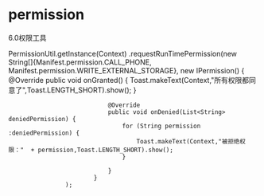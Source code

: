 # permission
6.0权限工具

PermissionUtil.getInstance(Context)
                    .requestRunTimePermission(new String[]{Manifest.permission.CALL_PHONE,
                                    Manifest.permission.WRITE_EXTERNAL_STORAGE},
                            new IPermission() {
                                @Override
                                public void onGranted() {
                                    Toast.makeText(Context,"所有权限都同意了",Toast.LENGTH_SHORT).show();
                                }

                                @Override
                                public void onDenied(List<String> deniedPermission) {
                                    for (String permission :deniedPermission) {
                                        Toast.makeText(Context,"被拒绝权限："  + permission,Toast.LENGTH_SHORT).show();
                                    }

                                }
                            }
                    );